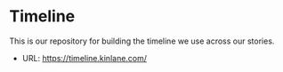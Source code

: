 # Timeline
This is our repository for building the timeline we use across our stories.

- URL: https://timeline.kinlane.com/
